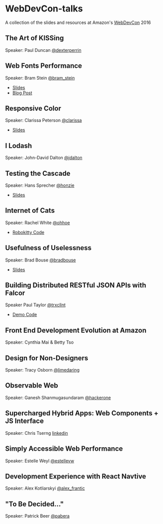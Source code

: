 # WebDevCon-talks
A collection of the slides and resources at Amazon's [WebDevCon](http://webdevcon.com/) 2016


## The Art of KISSing
Speaker: Paul Duncan [@dexterperrin](http://twitter.com/dexterperrin)


## Web Fonts Performance
Speaker: Bram Stein [@bram_stein](https://twitter.com/bram_stein)

 - [Slides](https://speakerdeck.com/bramstein/web-fonts-performance)  
 - [Blog Post](http://bramstein.com/writing/web-font-loading-patterns.html)


## Responsive Color
Speaker: Clarissa Peterson [@clarissa](https://twitter.com/clarissa)

 - [Slides](http://www.slideshare.net/clarissapeterson/colorincss)


## I Lodash
Speaker: John-David Dalton [@jdalton](http://twitter.com/jdalton)


## Testing the Cascade
Speaker: Hans Sprecher [@honzie](https://twitter.com/honzie)

 - [Slides](https://github.com/honzie/testing-the-cascade)


## Internet of Cats
Speaker: Rachel White [@ohhoe](http://twitter.com/ohhoe)

 - [Robokitty Code](https://t.co/EMB1OBLBz3)


## Usefulness of Uselessness
Speaker: Brad Bouse [@bradbouse](https://twitter.com/bradbouse)

 - [Slides](http://www.wholepixel.com/webdevcon/index.html#/)


## Building Distributed RESTful JSON APIs with Falcor
Speaker Paul Taylor [@trxcllnt](https://twitter.com/trxcllnt)

 - [Demo Code](https://github.com/trxcllnt/webDevCon-demo)

## Front End Development Evolution at Amazon
Speaker: Cynthia Mai & Betty Tso


## Design for Non-Designers
Speaker: Tracy Osborn [@limedaring](http://twitter.com/limedaring)


## Observable Web
Speaker: Ganesh Shanmugasundaram [@hackerone](http://twitter.com/hackerone)


## Supercharged Hybrid Apps: Web Components + JS Interface
Speaker: Chris Tserng [linkedin](https://www.linkedin.com/in/christopher-tserng-06b19561)


## Simply Accessible Web Performance
Speaker: Estelle Weyl [@estellevw](http://twitter.com/estellevw)


## Development Experience with React Navtive
Speaker: Alex Kotliarskyi [@alex_frantic](http://twitter.com/alex_frantic)


## "To Be Decided..."
Speaker: Patrick Beer [@pabera](http://twitter.com/pabera)
